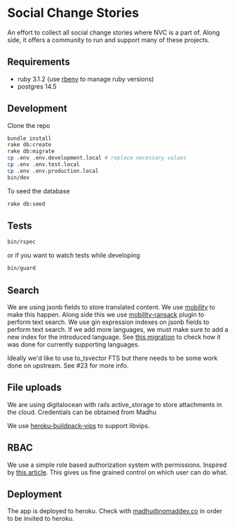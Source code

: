 # Social Change Stories

An effort to collect all social change stories where NVC is a part of. Along side, it offers a community to run and support many of these projects.

## Requirements

- ruby 3.1.2 (use [rbenv](https://github.com/rbenv/rbenv) to manage ruby versions)
- postgres 14.5

## Development

Clone the repo

```sh
bundle install
rake db:create
rake db:migrate
cp .env .env.development.local # replace necessary values
cp .env .env.test.local
cp .env .env.production.local
bin/dev
```

To seed the database

```sh
rake db:seed
```

## Tests

```sh
bin/rspec
```

or if you want to watch tests while developing

```sh
bin/guard
```

## Search

We are using jsonb fields to store translated content. We use [mobility](https://github.com/shioyama/mobility) to make this happen. Along side this we use [mobility-ransack](https://github.com/shioyama/mobility-ransack) plugin to perform text search. We use gin expression indexes on jsonb fields to perform text search. If we add more languages, we must make sure to add a new index for the introduced language. See [this migration](/db/migrate/20221207193729_add_indexes_to_stories.rb) to check how it was done for currently supporting languages.

Ideally we'd like to use to_tsvector FTS but there needs to be some work done on upstream. See #23 for more info.

## File uploads

We are using digitalocean with rails active_storage to store attachments in the cloud. Credentials can be obtained from Madhu

We use [heroku-buildpack-vips](https://github.com/brandoncc/heroku-buildpack-vips) to support libvips.

## RBAC

We use a simple role based authorization system with permissions. Inspired by [this article](https://ngaunhien.net/blog/simple-rbac-implementation-with-rails). This gives us fine grained control on which user can do what.

## Deployment

The app is deployed to heroku. Check with madhu@nomaddev.co in order to be invited to heroku.
